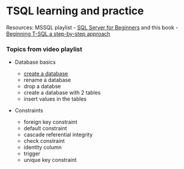 # TSQL learning and practice

Resources: MSSQL playlist - <a href="https://youtube.com/playlist?list=PL08903FB7ACA1C2FB">SQL Server for Beginners</a> and this book - <a href="https://libgen.is/search.php?req=beginning+t-sql+a+step-by-step+approach&open=0&res=25&view=simple&phrase=1&column=def" target="_blank">Beginning T-SQL a step-by-step approach</a>

### Topics from video playlist 
- Database basics
  - <a href="https://github.com/nimblefox/TSQL/blob/bc2937dd68036fdc1b76914d810cdf59cc0a7ec2/SQL_1.sql#L1">create a database</a>
  - rename a database
  - drop a databse 
  - create a database with 2 tables
  - insert values in the tables

- Constraints
  - foreign key constraint 
  - default constraint
  - cascade referential integrity
  - check constraint
  - identity column
  - trigger
  - unique key constraint
